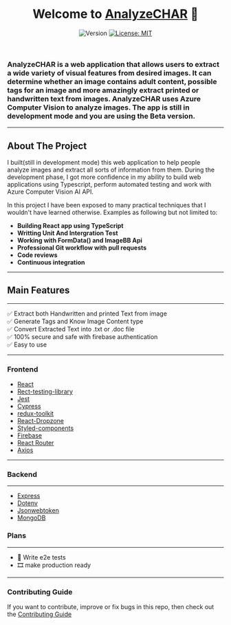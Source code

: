 <h1 align="center"> Welcome to <a href="https://image-analytics-e9ed7.web.app/"> AnalyzeCHAR</a> 👋</h1>

<p align="center">
  <img alt="Version" src="https://img.shields.io/badge/version-1.0.0-blue.svg?cacheSeconds=2592000" />
  <a href="#" target="_blank">
    <img alt="License: MIT" src="https://img.shields.io/badge/License-MIT-yellow.svg" />
  </a>
  </a>
</p>

<br/>

### AnalyzeCHAR is a web application that allows users to extract a wide variety of visual features from desired images. It can determine whether an image contains adult content, possible tags for an image and more amazingly extract printed or handwritten text from images. AnalyzeCHAR uses Azure Computer Vision to analyze images. The app is still in development mode and you are using the Beta version.

---

## About The Project

I built(still in development mode) this web application to help people analyze images and extract all sorts of information from them. During the development phase, I got more confidence in my ability to build web applications using Typescript, perform automated testing and work with Azure Computer Vision AI API.

In this project I have been exposed to many practical techniques that I wouldn't have learned otherwise. Examples as following but not limited to:

-  **Building React app using TypeScript**
-  **Writting Unit And Intergration Test**
-  **Working with FormData() and ImageBB Api**
-  **Professional Git workflow with pull requests**
-  **Code reviews**
-  **Continuous integration**

---

## Main Features

---

✅ Extract both Handwritten and printed Text from image<br/>
✅ Generate Tags and Know Image Content type <br/>
✅ Convert Extracted Text into .txt or .doc file<br/>
✅ 100% secure and safe with firebase authentication <br/>
✅ Easy to use<br/>

---

### Frontend

-  [React](https://reactjs.org/)
-  [Rect-testing-library](https://testing-library.com/docs/react-testing-library/intro)
-  [Jest](https://jestjs.io/)
-  [Cypress](https://www.cypress.io/)
-  [redux-toolkit](https://redux-toolkit.js.org/)
-  [React-Dropzone](https://react-dropzone.js.org/)
-  [Styled-components](https://styled-components.com/)
-  [Firebase](https://firebase.google.com/)
-  [React Router](https://reactrouter.com/)
-  [Axios](https://axios-http.com/)

---

### Backend

---

-  [Express](https://expressjs.com/)
-  [Dotenv](https://www.npmjs.com/package/dotenv)
-  [Jsonwebtoken](https://jwt.io/)
-  [MongoDB](https://www.mongodb.com/)

### Plans

---

-  🧪 Write e2e tests
-  🎞️ make production ready

---

### Contributing Guide

If you want to contribute, improve or fix bugs in this repo, then check out the [Contributing Guide](./CONTRIBUTING.md)
<br/>
